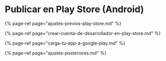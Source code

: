 # Publicar en Play Store \(Android\)



{% page-ref page="ajustes-previos-play-store.md" %}

{% page-ref page="crear-cuenta-de-desarrollador-en-play-store.md" %}

{% page-ref page="carga-tu-app-a-google-play.md" %}

{% page-ref page="ajustes-posteriores.md" %}



